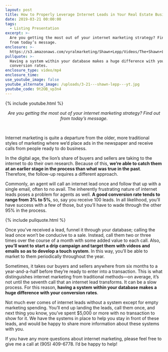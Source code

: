 ```yaml
---
layout: post
title: How to Properly Leverage Internet Leads in Your Real Estate Business
date: 2019-03-21 00:00:00
tags:
  - Listing Presentation
excerpt: >-
  Are you getting the most out of your internet marketing strategy? Find out
  from today’s message.
enclosure: >-
  https://s3.amazonaws.com/vyralmarketing/Shawn+Lepp/Videos/The+Shawn+Lepp+Group+-+How+to+Properly+Leverage+Internet+Leads+in+Your+Real+Estate+Business.mp4
pullquote: >-
  Having a system within your database makes a huge difference with your
  conversion rates.
enclosure_type: video/mp4
enclosure_time:
use_youtube_image: false
youtube_alternate_image: /uploads/3-21---shawn-lepp---yt.jpg
youtube_code: 9t2OB_vp3n4
---
```


{% include youtube.html %}

<center><em>Are you getting the most out of your internet marketing strategy? Find out from today&rsquo;s message.</em></center>

 

Internet marketing is quite a departure from the older, more traditional styles of marketing where we’d place ads in the newspaper and receive calls from people ready to do business.

In the digital age, the lion’s share of buyers and sellers are taking to the internet to do their own research. Because of this, **we’re able to catch them at an earlier stage in the process than what was true in the past**. Therefore, the follow-up requires a different approach.

Commonly, an agent will call an internet lead once and follow that up with a single email, often to no avail. The inherently frustrating nature of internet leads poses a problem for agents as well. **A good conversion rate tends to range from 3% to 5%**, so, say you receive 100 leads. In all likelihood, you’ll have success with a few of those, but you’ll have to wade through the other 95% in the process.

{% include pullquote.html %}

Once you’ve received a lead, funnel it through your database; calling the lead once won’t be conducive to a sale. Instead, call them two or three times over the course of a month with some added value to each call. Also, **you’ll want to start a drip campaign and target them with videos and emails so as to develop a touch system**. In this way, you’ll be able to market to them periodically throughout the year.

Sometimes, it takes our buyers and sellers anywhere from six months to a year-and-a-half before they’re ready to enter into a transaction. This is what distinguishes internet marketing from traditional methods—on average, it’s not until the seventh call that an internet lead transforms. It can be a slow process. For this reason, **having a system within your database makes a huge difference with your conversion rates**.

Not much ever comes of internet leads without a system except for empty marketing spending. You’ll end up landing the leads, call them once, and next thing you know, you’ve spent $5,000 or more with no transaction to show for it. We have the systems in place to help you stay in front of these leads, and would be happy to share more information about these systems with you.

If you have any more questions about internet marketing, please feel free to give me a call at (905) 409-6778. I’d be happy to help!